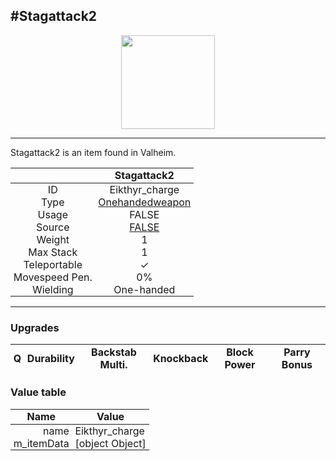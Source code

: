 <meta property="og:title" content="Stagattack2 - MoreValheim" /><meta property="og:type" content="website" /><meta property="og:image" content="/assets/stagattack2.png" /><meta property="og:description" content="Stagattack2 is an item found in Valheim." /><meta name="theme-color" content="#546D78"><meta name="twitter:card" content="summary_large_image">
#Stagattack2
-------------
<style>img {width:20px;}.tb {width:150px;display: block;margin-left: auto;margin-right: auto;}</style>

<style>.md-typeset table:not([class]) th:not([align]) {min-width:unset!important;}</style>
<style>td{padding:0em 0.3em!important;text-align:center!important;border-left:.05rem solid var(--md-default-fg-color--lightest)}</style>

<style>th{padding:0.1em 0.3em!important;text-align:center!important;font-weight:bold}</style>

<style>pre{text-align:right!important}</style>
<style>table tr td:first-child {border-left: 0;};</style>

<figure><img src="/assets/stagattack2.png" class="tb" /><figcaption><small></small></figcaption></figure>

-------------

Stagattack2 is an item found in Valheim.

|        | Stagattack2              |
| ----------- | ------------------------------------ |
| ID |Eikthyr_charge
| Type | [Onehandedweapon](../../types/onehandedweapon)
| Usage | FALSE<br>
| Source | [FALSE](../../items/false)
| Weight | 1 |
| Max Stack | 1 |
| Teleportable | ✓
| Movespeed Pen. | 0%
| Wielding | One-handed


-------------

### Upgrades
| Q | Durability | Backstab Multi. | Knockback | Block Power | Parry Bonus
| - | - | - | - | - | - 


### Value table
| Name | Value
| - | - |
| <div style="text-align:right">name</div> | <div style="text-align:left">Eikthyr_charge</div> | 
| <div style="text-align:right">m_itemData</div> | <div style="text-align:left">[object Object]</div> | 